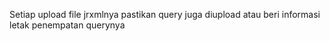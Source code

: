 Setiap upload file jrxmlnya pastikan query juga diupload atau beri informasi letak penempatan querynya
